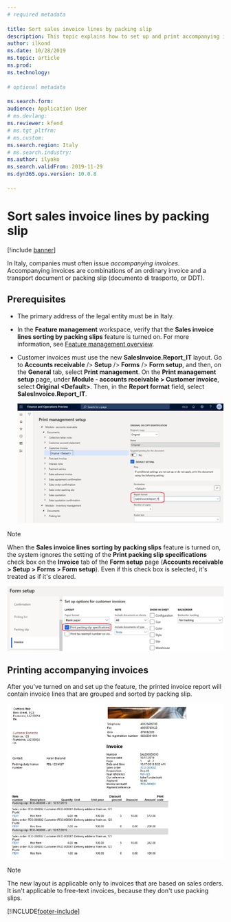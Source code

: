 ```yaml
---
# required metadata

title: Sort sales invoice lines by packing slip
description: This topic explains how to set up and print accompanying invoices that include required packing slips details.
author: ilkond
ms.date: 10/28/2019
ms.topic: article
ms.prod: 
ms.technology: 

# optional metadata

ms.search.form: 
audience: Application User
# ms.devlang: 
ms.reviewer: kfend
# ms.tgt_pltfrm: 
# ms.custom: 
ms.search.region: Italy
# ms.search.industry: 
ms.author: ilyako
ms.search.validFrom: 2019-11-29
ms.dyn365.ops.version: 10.0.8

---
```


# Sort sales invoice lines by packing slip

[!include [banner](../includes/banner.md)]

In Italy, companies must often issue *accompanying invoices*. Accompanying invoices are combinations of an ordinary invoice and a transport document or packing slip (documento di trasporto, or DDT).

## Prerequisites

- The primary address of the legal entity must be in Italy.
- In the **Feature management** workspace, verify that the **Sales invoice lines sorting by packing slips** feature is turned on. For more information, see [Feature management overview](../../fin-ops-core/fin-ops/get-started/feature-management/feature-management-overview.md).
- Customer invoices must use the new **SalesInvoice.Report\_IT** layout. Go to **Accounts receivable** /> **Setup** /> **Forms** /> **Form setup**, and then, on the **General** tab, select **Print management**. On the **Print management setup** page, under **Module - accounts receivable \> Customer invoice**, select **Original \<Default\>**. Then, in the **Report format** field, select **SalesInvoice.Report\_IT**.

    ![New layout selected for customer invoices.](media/emea-ita-exil-invoice-packing-slip-pic2.jpg)

> [!NOTE]
> When the **Sales invoice lines sorting by packing slips** feature is turned on, the system ignores the setting of the **Print packing slip specifications** check box on the **Invoice** tab of the **Form setup** page (**Accounts receivable \> Setup \> Forms \> Form setup**). Even if this check box is selected, it's treated as if it's cleared.
>
> ![Print packing slip specifications check box.](media/emea-ita-exil-invoice-packing-slip-pic3.jpg)

## Printing accompanying invoices

After you've turned on and set up the feature, the printed invoice report will contain invoice lines that are grouped and sorted by packing slip.

![Example of an invoice where invoice lines are grouped and sorted by packing slip.](media/emea-ita-exil-invoice-packing-slip-pic.jpg)

> [!NOTE]
> The new layout is applicable only to invoices that are based on sales orders. It isn't applicable to free-text invoices, because they don't use packing slips.


[!INCLUDE[footer-include](../../includes/footer-banner.md)]